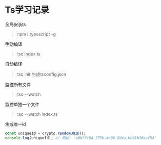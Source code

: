 # Ts学习记录

全局安装ts
> npm i typescript -g

手动编译
> tsc index.ts

自动编译
> tsc init  生成tsconfig.json

监控所有文件
> tsc --watch

监控单独一个文件
> tsc --watch index.ts

生成唯一id
```js
const uniqueId = crypto.randomUUID();
console.log(uniqueId); // 例如: 'e6b2fc64-275b-4c38-8d4a-bbb1b16aaf54'
```